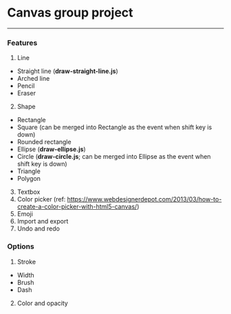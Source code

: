 # Canvas group project
---
### Features
1. Line
  * Straight line (**draw-straight-line.js**) 
  * Arched line
  * Pencil
  * Eraser
2. Shape
  * Rectangle
  * Square (can be merged into Rectangle as the event when shift key is down)
  * Rounded rectangle
  * Ellipse (**draw-ellipse.js**)
  * Circle (**draw-circle.js**; can be merged into Ellipse as the event when shift key is down)
  * Triangle
  * Polygon
3. Textbox
4. Color picker (ref: https://www.webdesignerdepot.com/2013/03/how-to-create-a-color-picker-with-html5-canvas/)
5. Emoji
6. Import and export
7. Undo and redo

### Options
1. Stroke
  * Width
  * Brush
  * Dash
2. Color and opacity